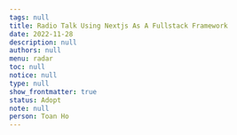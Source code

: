 ```yaml
---
tags: null
title: Radio Talk Using Nextjs As A Fullstack Framework
date: 2022-11-28
description: null
authors: null
menu: radar
toc: null
notice: null
type: null
show_frontmatter: true
status: Adopt
note: null
person: Toan Ho
---
```


